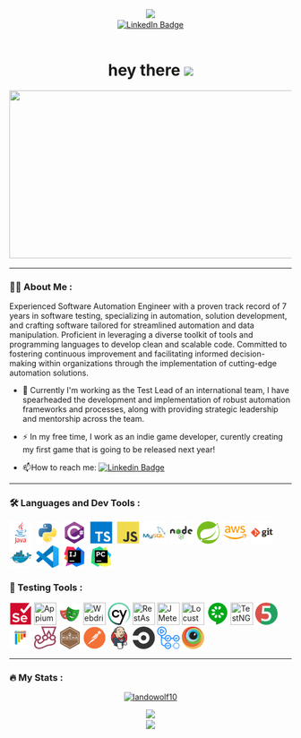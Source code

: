 <div id="header" align="center">
  <img src="https://i.giphy.com/media/v1.Y2lkPTc5MGI3NjExOWtyb254MnVnZHFwc21zaWJlcnQwczBmcmZ3MWd6NWZ6MGhvanR2ZyZlcD12MV9pbnRlcm5hbF9naWZfYnlfaWQmY3Q9Zw/RbDKaczqWovIugyJmW/giphy.gif" width="300"/>
  <div id="badges">
    <a href="https://www.linkedin.com/in/luis-orlando-avila-garcia-aba21413b/">
      <img src="https://img.shields.io/badge/LinkedIn-blue?style=for-the-badge&logo=linkedin&logoColor=white" alt="LinkedIn Badge"/>
    </a>
  </div>
  <img src="https://komarev.com/ghpvc/?username=landowolf10&color=blue" alt=""/>
  <h1>
  hey there
  <img src="https://media.giphy.com/media/hvRJCLFzcasrR4ia7z/giphy.gif" width="30px"/>
  </h1>
</div>
<div align="center">
  <img src="https://media.giphy.com/media/dWesBcTLavkZuG35MI/giphy.gif" width="600" height="300"/>
</div>

---
### :man_technologist: About Me :
Experienced Software Automation Engineer with a proven track record of 7 years in software testing, specializing in automation, solution development, and crafting software tailored for streamlined automation and data manipulation. Proficient in leveraging a diverse toolkit of tools and programming languages to develop clean and scalable code. Committed to fostering continuous improvement and facilitating informed decision-making within organizations through the implementation of cutting-edge automation solutions.
- :telescope: Currently I'm working as the Test Lead of an international team, I have spearheaded the development and implementation of robust automation frameworks and processes, along with providing strategic leadership and mentorship across the team.

- :zap: In my free time, I work as an indie game developer, curently creating my first game that is going to be released next year!</a>

- :mailbox:How to reach me: [![Linkedin Badge](https://img.shields.io/badge/-Orlando-blue?style=flat&logo=Linkedin&logoColor=white)](https://www.linkedin.com/in/luis-orlando-avila-garcia-aba21413b/)

---

### :hammer_and_wrench: Languages and Dev Tools :
<div>
  <img src="https://github.com/devicons/devicon/blob/master/icons/java/java-original-wordmark.svg" title="Java" alt="Java" width="40" height="40"/>&nbsp;
  <img src="https://github.com/devicons/devicon/blob/master/icons/python/python-original.svg" title="Python" **alt="Python" width="40" height="40"/>&nbsp;
  <img src="https://github.com/devicons/devicon/blob/master/icons/csharp/csharp-original.svg" title="C Sharp" alt="C Sharp" width="40" height="40"/>&nbsp;
  <img src="https://github.com/devicons/devicon/blob/master/icons/typescript/typescript-original.svg" title="TypeScript" **alt="TypeScript" width="40" height="40"/>&nbsp;
  <img src="https://github.com/devicons/devicon/blob/master/icons/javascript/javascript-original.svg" title="JavaScript" alt="JavaScript" width="40" height="40"/>&nbsp;
  <img src="https://github.com/devicons/devicon/blob/master/icons/mysql/mysql-original-wordmark.svg" title="MySQL"  alt="MySQL" width="40" height="40"/>&nbsp;
  <img src="https://github.com/devicons/devicon/blob/master/icons/nodejs/nodejs-original-wordmark.svg" title="NodeJS" alt="NodeJS" width="40" height="40"/>&nbsp;
  <img src="https://github.com/devicons/devicon/blob/master/icons/spring/spring-original.svg" title="Spring" alt="Spring" width="40" height="40"/>&nbsp;
  <img src="https://github.com/devicons/devicon/blob/master/icons/amazonwebservices/amazonwebservices-plain-wordmark.svg" title="AWS" alt="AWS" width="40" height="40"/>&nbsp;
  <img src="https://github.com/devicons/devicon/blob/master/icons/git/git-original-wordmark.svg" title="Git" alt="Git" width="40" height="40"/>&nbsp;
  <img src="https://github.com/devicons/devicon/blob/master/icons/docker/docker-original.svg" title="Docker" alt="Docker" width="40" height="40"/>&nbsp;
  <img src="https://github.com/devicons/devicon/blob/master/icons/vscode/vscode-original.svg" title="VS Code" alt="VS Code" width="40" height="40"/>&nbsp;
  <img src="https://github.com/devicons/devicon/blob/master/icons/intellij/intellij-original.svg" title="IntelliJ" alt="IntelliJ" width="40" height="40"/>&nbsp;
  <img src="https://github.com/devicons/devicon/blob/master/icons/pycharm/pycharm-original.svg" title="PyCharm" alt="PyCharm" width="40" height="40"/>&nbsp;
</div>

### 🐞 Testing Tools :
<div>
  <img src="https://github.com/devicons/devicon/blob/master/icons/selenium/selenium-original.svg" title="Selenium" **alt="Selenium" width="40" height="40"/>
  <img src="https://res.cloudinary.com/dbwgqd2ap/image/upload/v1732734505/icons/appium-svgrepo-com_k1qwoc.svg" title="Appium" **alt="Appium" width="40" height="40"/>
  <img src="https://github.com/devicons/devicon/blob/master/icons/playwright/playwright-original.svg" title="Playwright" **alt="Playwright" width="40" height="40"/>    
  <img src="https://res.cloudinary.com/dbwgqd2ap/image/upload/v1732735486/icons/robot-3677788dd63849c56aa5cb3f332b12d5_jhr2yg.svg" title="WebdriverIO" **alt="WebdriverIO" width="40" height="40"/>
  <img src="https://github.com/devicons/devicon/blob/master/icons/cypressio/cypressio-original.svg" title="CypressIO" **alt="CypressIO" width="40" height="40"/>
  <img src="https://github.com/rest-assured/rest-assured.github.io/blob/master/img/logo-transparent.png" title="RestAssured" **alt="RestAssured" width="40" height="40"/>
  <img src="https://jmeter.apache.org/images/jmeter_square.svg" title="JMeter" **alt="JMeter" width="40" height="40"/>
  <img src="https://res.cloudinary.com/dbwgqd2ap/image/upload/v1732736918/icons/locust_hxvg31.png" title="Locust" **alt="Locust" width="40" height="40"/>
  <img src="https://github.com/devicons/devicon/blob/master/icons/cucumber/cucumber-plain.svg" title="Cucumber" **alt="Cucumber" width="40" height="40"/>
  <img src="https://res.cloudinary.com/dbwgqd2ap/image/upload/v1732737158/icons/testng_aomu0g.png" title="TestNG" **alt="TestNG" width="40" height="40"/>
  <img src="https://github.com/devicons/devicon/blob/master/icons/junit/junit-original.svg" title="JUnit" **alt="JUnit" width="40" height="40"/>
  <img src="https://github.com/devicons/devicon/blob/master/icons/pytest/pytest-original.svg" title="Pytest" **alt="Pytest" width="40" height="40"/>
  <img src="https://github.com/devicons/devicon/blob/master/icons/jest/jest-plain.svg" title="Jest" **alt="Jest" width="40" height="40"/>
  <img src="https://github.com/devicons/devicon/blob/master/icons/mocha/mocha-original.svg" title="Mocha" **alt="Mocha" width="40" height="40"/>
  <img src="https://github.com/devicons/devicon/blob/master/icons/postman/postman-original.svg" title="Postman" **alt="Postman" width="40" height="40"/>
  <img src="https://github.com/devicons/devicon/blob/master/icons/jenkins/jenkins-original.svg" title="Jenkins" **alt="Jenkins" width="40" height="40"/>
  <img src="https://github.com/devicons/devicon/blob/master/icons/circleci/circleci-plain.svg" title="CircleCI" **alt="CircleCI" width="40" height="40"/>
  <img src="https://github.com/devicons/devicon/blob/master/icons/githubactions/githubactions-original.svg" title="Github Actions" **alt="Github Actions" width="40" height="40"/>
  <img src="https://github.com/devicons/devicon/blob/master/icons/browserstack/browserstack-original.svg" title="BrowserStack" **alt="BrowserStack" width="40" height="40"/>
</div>

---

### :fire: My Stats :
<p align="center"> <a href="https://github.com/ryo-ma/github-profile-trophy"><img src="https://github-profile-trophy.vercel.app/?username=landowolf10" alt="landowolf10" /></a> </p>
<div align="center">  
  <img src="http://github-readme-streak-stats.herokuapp.com?user=landowolf10&theme=dark&background=000000" width="600"/>
</div>
<div align="center">
  <img src="https://github-readme-stats.vercel.app/api/top-langs/?username=landowolf10&layout=compact&theme=vision-friendly-dark" width="600"/>
</div>
